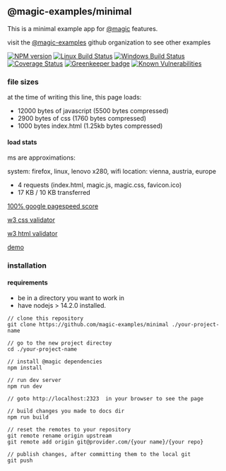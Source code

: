 ## @magic-examples/minimal

This is a minimal example app for [@magic](https://github.com/magic) features.

visit the [@magic-examples](https://github.com/magic-examples)
github organization to see other examples

[![NPM version][npm-image]][npm-url]
[![Linux Build Status][travis-image]][travis-url]
[![Windows Build Status][appveyor-image]][appveyor-url]
[![Coverage Status][coveralls-image]][coveralls-url]
[![Greenkeeper badge][greenkeeper-image]][greenkeeper-url]
[![Known Vulnerabilities][snyk-image]][snyk-url]

[npm-image]: https://img.shields.io/npm/v/@magic/example-minimal.svg
[npm-url]: https://www.npmjs.com/package/@magic/example-minimal
[travis-image]: https://api.travis-ci.org/magic/example-minimal.svg?branch=master
[travis-url]: https://travis-ci.org/magic/example-minimal
[appveyor-image]: https://img.shields.io/appveyor/ci/magic/example-minimal/master.svg
[appveyor-url]: https://ci.appveyor.com/project/magic/example-minimal/branch/master
[coveralls-image]: https://coveralls.io/repos/github/magic/example-minimal/badge.svg
[coveralls-url]: https://coveralls.io/github/magic/example-minimal
[greenkeeper-image]: https://badges.greenkeeper.io/magic/example-minimal.svg
[greenkeeper-url]: https://badges.greenkeeper.io/magic/example-minimal.svg
[snyk-image]: https://snyk.io/test/github/magic/example-minimal/badge.svg
[snyk-url]: https://snyk.io/test/github/magic/example-minimal

### file sizes

at the time of writing this line, this page loads:
* 12000 bytes of javascript (5500 bytes compressed)
* 2900 bytes of css (1760 bytes compressed)
* 1000 bytes index.html (1.25kb bytes compressed)

#### load stats
ms are approximations:

system: firefox, linux, lenovo x280, wifi
location: vienna, austria, europe

* 4 requests (index.html, magic.js, magic.css, favicon.ico)
* 17 KB / 10 KB transferred

[100% google pagespeed score](https://developers.google.com/speed/pagespeed/insights/?url=https%3A%2F%2Fmagic-examples.github.io%2Fminimal)

[w3 css validator](https://jigsaw.w3.org/css-validator/validator?uri=https%3A%2F%2Fmagic-examples.github.io%2Fminimal%2Fmagic.css)

[w3 html validator](https://validator.w3.org/nu/?doc=https%3A%2F%2Fmagic-examples.github.io%2Fminimal%2F)

[demo](https://magic-examples.github.io/minimal)

### installation

#### requirements

* be in a directory you want to work in
* have nodejs > 14.2.0 installed.

```
// clone this repository
git clone https://github.com/magic-examples/minimal ./your-project-name

// go to the new project directoy
cd ./your-project-name

// install @magic dependencies
npm install

// run dev server
npm run dev

// goto http://localhost:2323  in your browser to see the page

// build changes you made to docs dir
npm run build

// reset the remotes to your repository
git remote rename origin upstream
git remote add origin git@provider.com/{your name}/{your repo}

// publish changes, after committing them to the local git
git push

```
